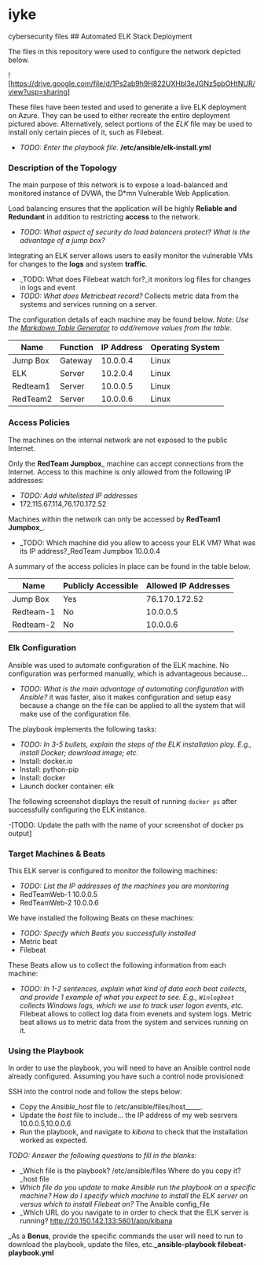 # iyke
cybersecurity files ## Automated ELK Stack Deployment

The files in this repository were used to configure the network depicted below.

![https://drive.google.com/file/d/1Ps2ab9h9H822UXHbl3eJGNz5pbOHtNUR/view?usp=sharing]

These files have been tested and used to generate a live ELK deployment on Azure. They can be used to either recreate the entire deployment pictured above. Alternatively, select portions of the _ELK_ file may be used to install only certain pieces of it, such as Filebeat.

  - _TODO: Enter the playbook file._ **/etc/ansible/elk-install.yml**

### Description of the Topology

The main purpose of this network is to expose a load-balanced and monitored instance of DVWA, the D*mn Vulnerable Web Application.

Load balancing ensures that the application will be highly __Reliable and Redundant__ in addition to restricting __access__ to the network.
- _TODO: What aspect of security do load balancers protect? What is the advantage of a jump box?_

Integrating an ELK server allows users to easily monitor the vulnerable VMs for changes to the __logs__ and system __traffic__.
- _TODO: What does Filebeat watch for?_it monitors log files for changes in logs and event
- _TODO: What does Metricbeat record?_ Collects metric data from the systems and services running on a server.

The configuration details of each machine may be found below.
_Note: Use the [Markdown Table Generator](http://www.tablesgenerator.com/markdown_tables) to add/remove values from the table_.

| Name     | Function | IP Address | Operating System |
|----------|----------|------------|------------------|
| Jump Box | Gateway  | 10.0.0.4   | Linux            |
| ELK      | Server   | 10.2.0.4   | Linux            |
| Redteam1 | Server   | 10.0.0.5   | Linux            |
| RedTeam2 | Server   | 10.0.0.6   | Linux            |

### Access Policies

The machines on the internal network are not exposed to the public Internet. 

Only the __RedTeam Jumpbox___ machine can accept connections from the Internet. Access to this machine is only allowed from the following IP addresses:
- _TODO: Add whitelisted IP addresses_
- 172.115.67.114,76.170.172.52

Machines within the network can only be accessed by __RedTeam1 Jumpbox___.
- _TODO: Which machine did you allow to access your ELK VM? What was its IP address?_RedTeam Jumpbox 10.0.0.4

A summary of the access policies in place can be found in the table below.

| Name     | Publicly Accessible | Allowed IP Addresses |
|----------|---------------------|----------------------|
| Jump Box | Yes                 | 76.170.172.52        |
| Redteam-1| No                  | 10.0.0.5             |
| Redteam-2| No                  | 10.0.0.6             |

### Elk Configuration

Ansible was used to automate configuration of the ELK machine. No configuration was performed manually, which is advantageous because...
- _TODO: What is the main advantage of automating configuration with Ansible?_ it was faster, also it makes configuration and setup easy because a change on the file can be applied to all the system that will make use of the configuration file. 

The playbook implements the following tasks:
- _TODO: In 3-5 bullets, explain the steps of the ELK installation play. E.g., install Docker; download image; etc._
- Install: docker.io
- Install: python-pip
- Install: docker
- Launch docker container: elk

The following screenshot displays the result of running `docker ps` after successfully configuring the ELK instance.

-[TODO: Update the path with the name of your screenshot of docker ps output]

### Target Machines & Beats
This ELK server is configured to monitor the following machines:
- _TODO: List the IP addresses of the machines you are monitoring_
- RedTeamWeb-1 10.0.0.5
- RedTeamWeb-2 10.0.0.6

We have installed the following Beats on these machines:
- _TODO: Specify which Beats you successfully installed_
- Metric beat
- Filebeat

These Beats allow us to collect the following information from each machine:
- _TODO: In 1-2 sentences, explain what kind of data each beat collects, and provide 1 example of what you expect to see. E.g., `Winlogbeat` collects Windows logs, which we use to track user logon events, etc._
Filebeat allows to collect log data from evenets and system logs.
Metric beat allows us to metric data from the system and services running on it.

### Using the Playbook
In order to use the playbook, you will need to have an Ansible control node already configured. Assuming you have such a control node provisioned: 

SSH into the control node and follow the steps below:
- Copy the _Ansible_host_ file to /etc/ansible/files/host_____.
- Update the _host_ file to include... the IP address of my web sesrvers 10.0.0.5,10.0.0.6
- Run the playbook, and navigate to _kibana_ to check that the installation worked as expected.

_TODO: Answer the following questions to fill in the blanks:_
- _Which file is the playbook? /etc/ansible/files Where do you copy it?_host file
- _Which file do you update to make Ansible run the playbook on a specific machine? How do I specify which machine to install the ELK server on versus which to install Filebeat on?_ The Ansible config_file 
- _Which URL do you navigate to in order to check that the ELK server is running? http://20.150.142.133:5601/app/kibana

_As a **Bonus**, provide the specific commands the user will need to run to download the playbook, update the files, etc.**_ansible-playbook filebeat-playbook.yml**
